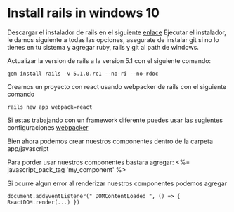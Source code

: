 # Install rails in windows 10

Descargar el instalador de rails en el siguiente [enlace](http://railsinstaller.org/en)
Ejecutar el instalador, le damos siguiente a todas las opciones, asegurate de instalar git si no lo tienes en tu sistema y agregar ruby, rails y git al path de windows.

Actualizar la version de rails a la version 5.1 con el siguiente comando: 

`gem install rails -v 5.1.0.rc1 --no-ri --no-rdoc`

Creamos un proyecto con react usando webpacker de rails con el siguiente comando

`rails new app webpack=react`

Si estas trabajando con un framework diferente puedes usar las sugientes configuraciones [webpacker](https://github.com/rails/webpacker)

Bien ahora podemos crear nuestros componentes dentro de la carpeta app/javascript

Para porder usar nuestros componentes bastara agregar:
    <%= javascript_pack_tag 'my_component' %> 

Si ocurre algun error al renderizar nuestros componentes podemos agregar 

``document.addEventListener(" DOMContentLoaded ", () => {
  ReactDOM.render(...)
})``
